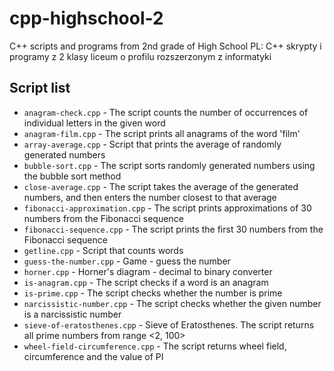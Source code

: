 # cpp-highschool-2

C++ scripts and programs from 2nd grade of High School
PL: C++ skrypty i programy z 2 klasy liceum o profilu rozszerzonym z informatyki

## Script list

* `anagram-check.cpp` - The script counts the number of occurrences of individual letters in the given word
* `anagram-film.cpp` - The script prints all anagrams of the word 'film'
* `array-average.cpp` - Script that prints the average of randomly generated numbers
* `bubble-sort.cpp` - The script sorts randomly generated numbers using the bubble sort method
* `close-average.cpp` - The script takes the average of the generated numbers, and then enters the number closest to that average
* `fibonacci-approximation.cpp` - The script prints approximations of 30 numbers from the Fibonacci sequence
* `fibonacci-sequence.cpp` - The script prints the first 30 numbers from the Fibonacci sequence
* `getline.cpp` - Script that counts words
* `guess-the-number.cpp` - Game - guess the number
* `horner.cpp` - Horner's diagram - decimal to binary converter
* `is-anagram.cpp` - The script checks if a word is an anagram
* `is-prime.cpp` - The script checks whether the number is prime
* `narcissistic-number.cpp` - The script checks whether the given number is a narcissistic number
* `sieve-of-eratosthenes.cpp` - Sieve of Eratosthenes. The script returns all prime numbers from range <2, 100>
* `wheel-field-circumference.cpp` - The script returns wheel field, circumference and the value of PI
